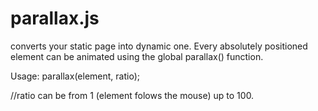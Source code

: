 # parallax.js 
converts your static page into dynamic one. Every absolutely positioned element can be animated using the global parallax() function.

Usage:
 parallax(element, ratio);
 
 //ratio can be from 1 (element folows the mouse) up to 100.
